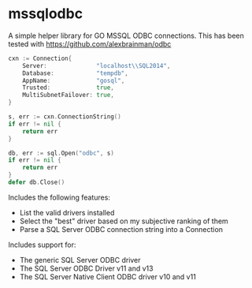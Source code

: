 # mssqlodbc
A simple helper library for GO MSSQL ODBC connections.  This has been tested with 
https://github.com/alexbrainman/odbc


```go
cxn := Connection{
    Server:              "localhost\\SQL2014",
    Database:            "tempdb",
    AppName:             "gosql",
    Trusted:             true,
    MultiSubnetFailover: true,
}

s, err := cxn.ConnectionString()
if err != nil {
    return err
}

db, err := sql.Open("odbc", s)
if err != nil {
    return err
}
defer db.Close()
```

Includes the following features:
* List the valid drivers installed
* Select the "best" driver based on my subjective ranking of them
* Parse a SQL Server ODBC connection string into a Connection

Includes support for: 
* The generic SQL Server ODBC driver
* The SQL Server ODBC Driver v11 and v13
* The SQL Server Native Client ODBC driver v10 and v11

